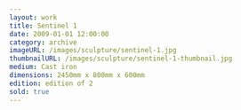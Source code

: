 ```yaml
---
layout: work
title: Sentinel 1
date: 2009-01-01 12:00:00
category: archive
imageURL: /images/sculpture/sentinel-1.jpg
thumbnailURL: /images/sculpture/sentinel-1-thumbnail.jpg
medium: Cast iron
dimensions: 2450mm x 800mm x 600mm
edition: edition of 2
sold: true
---
```

